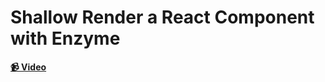 # Shallow Render a React Component with Enzyme

**[📹 Video](https://egghead.io/lessons/react-shallow-render-a-react-component-with-enzyme)**
